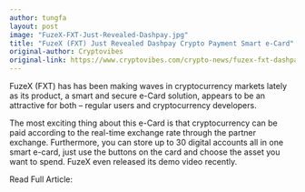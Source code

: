 ```yaml
---
author: tungfa
layout: post
image: "FuzeX-FXT-Just-Revealed-Dashpay.jpg"
title: "FuzeX (FXT) Just Revealed Dashpay Crypto Payment Smart e-Card"
original-author: Cryptovibes
original-link: https://www.cryptovibes.com/crypto-news/fuzex-fxt-dashpay-crypto-payment-smart-e-card/
---
```


FuzeX (FXT) has has been making waves in cryptocurrency markets lately as its product, a smart and secure e-Card solution, appears to be an attractive for both – regular users and cryptocurrency developers.

The most exciting thing about this e-Card is that cryptocurrency can be paid according to the real-time exchange rate through the partner exchange. Furthermore, you can store up to 30 digital accounts all in one smart e-card, just use the buttons on the card and choose the asset you want to spend. FuzeX even released its demo video recently.

Read Full Article:
